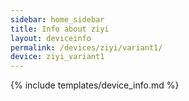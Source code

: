 ```yaml
---
sidebar: home_sidebar
title: Info about ziyi
layout: deviceinfo
permalink: /devices/ziyi/variant1/
device: ziyi_variant1
---
```

{% include templates/device_info.md %}
